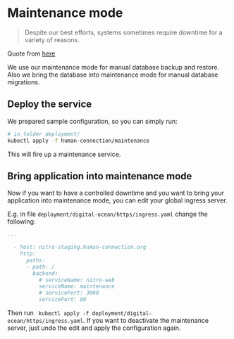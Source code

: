 # Maintenance mode

> Despite our best efforts, systems sometimes require downtime for a variety of reasons. 

Quote from [here](https://www.nrmitchi.com/2017/11/easy-maintenance-mode-in-kubernetes/)

We use our maintenance mode for manual database backup and restore. Also we
bring the database into maintenance mode for manual database migrations.

## Deploy the service

We prepared sample configuration, so you can simply run:
```sh
# in folder deployment/
kubectl apply -f human-connection/maintenance
```

This will fire up a maintenance service.

## Bring application into maintenance mode

Now if you want to have a controlled downtime and you want to bring your
application into maintenance mode, you can edit your global ingress server.

E.g. in file `deployment/digital-ocean/https/ingress.yaml` change the following:
```yaml
...

  - host: nitro-staging.human-connection.org
    http:
      paths:
      - path: /
        backend:
          # serviceName: nitro-web
          serviceName: maintenance
          # servicePort: 3000
          servicePort: 80
```

Then run ` kubectl apply -f deployment/digital-ocean/https/ingress.yaml`. If you
want to deactivate the maintenance server, just undo the edit and apply the
configuration again.

